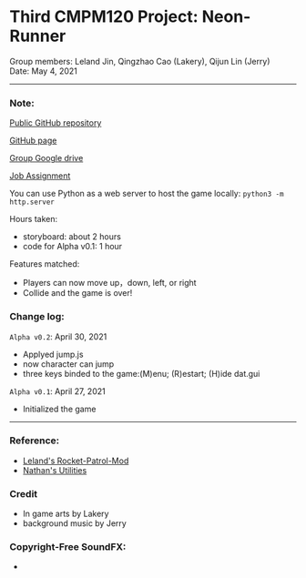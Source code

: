 # Third CMPM120 Project: Neon-Runner
Group members: Leland Jin, Qingzhao Cao (Lakery), Qijun Lin (Jerry) \
Date: May 4, 2021 

---
### Note:
[Public GitHub repository](https://github.com/jerrylin4real/Endless-runner)

[GitHub page](https://jerrylin4real.github.io/Endless-runner/)

[Group Google drive](https://drive.google.com/drive/folders/1LijsrfzSWCdaeOUw5U0vMBAvk3ea-l3I?usp=sharing)

[Job Assignment](https://github.com/jerrylin4real/Endless-runner/issues)

You can use Python as a web server to host the game locally:
`python3 -m http.server`

Hours taken: 
 - storyboard: about 2 hours
 - code for Alpha v0.1: 1 hour 

Features matched:
 - Players can now move up，down, left, or right
 - Collide and the game is over!

### Change log:

`Alpha v0.2`: April 30, 2021
 - Applyed jump.js
 - now character can jump
 - three keys binded to the game:(M)enu; (R)estart; (H)ide dat.gui

`Alpha v0.1`: April 27, 2021
 - Initialized the game

---
### Reference:
 - [Leland's Rocket-Patrol-Mod](https://github.com/leland-jin/Rocket_Patrol_Mod)
 - [Nathan's Utilities](https://github.com/nathanaltice/Utilities)

### Credit
 - In game arts by Lakery
 - background music by Jerry
 
### Copyright-Free SoundFX:
 - 
